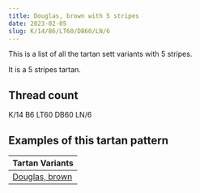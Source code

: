 ```yaml
---
title: Douglas, brown with 5 stripes
date: 2023-02-05
slug: K/14/B6/LT60/DB60/LN/6
---
```

This is a list of all the tartan sett variants with 5 stripes.

It is a 5 stripes tartan.


## Thread count
K/14 B6 LT60 DB60 LN/6

## Examples of this tartan pattern

| Tartan Variants |
|---------------|
| [Douglas, brown](/variants/k/14/b6/lt60/db60/ln/6-b5480b0-db102040-k000000-lne0e0e0-lt806050)||
